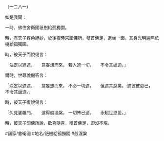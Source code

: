 （一二八一）

如是我聞：

一時，佛住舍衛國祇樹給孤獨園。

時，有天子容色絕妙，於後夜時來詣佛所，稽首佛足，退坐一面。其身光明遍照祇樹給孤獨園。

時，彼天子而說偈言：

「決定以遮遮，　　意妄想而來，
若人遮一切，　　不令其逼迫。」

爾時，世尊說偈答言：

「決定以遮遮，　　意妄想而來，
不必一切遮，　　但遮其惡業。
遮彼彼惡已，　　不令其逼迫。」

時，彼天子復說偈言：

「久見婆羅門，　　逮得般涅槃，
一切怖已過，　　永超世恩愛。」

時，彼天子聞佛所說，歡喜隨喜，稽首佛足，即沒不現。

#國家/舍衛國
#地名/祇樹給孤獨園
#般涅槃
